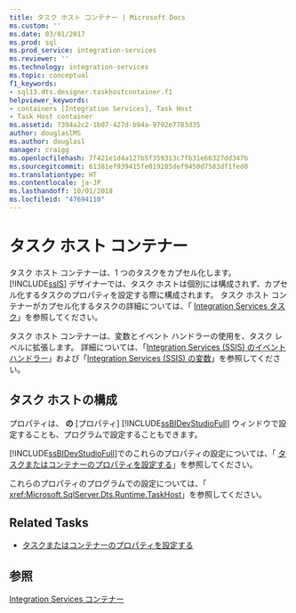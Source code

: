 ```yaml
---
title: タスク ホスト コンテナー | Microsoft Docs
ms.custom: ''
ms.date: 03/01/2017
ms.prod: sql
ms.prod_service: integration-services
ms.reviewer: ''
ms.technology: integration-services
ms.topic: conceptual
f1_keywords:
- sql13.dts.designer.taskhostcontainer.f1
helpviewer_keywords:
- containers [Integration Services], Task Host
- Task Host container
ms.assetid: 7394a2c2-1b07-427d-b94a-9792e7783d35
author: douglaslMS
ms.author: douglasl
manager: craigg
ms.openlocfilehash: 7f421e1d4a127b5f359313c7fb31e66327dd347b
ms.sourcegitcommit: 61381ef939415fe019285def9450d7583df1fed0
ms.translationtype: HT
ms.contentlocale: ja-JP
ms.lasthandoff: 10/01/2018
ms.locfileid: "47694110"
---
```

# <a name="task-host-container"></a>タスク ホスト コンテナー
  タスク ホスト コンテナーは、1 つのタスクをカプセル化します。 [!INCLUDE[ssIS](../../includes/ssis-md.md)] デザイナーでは、タスク ホストは個別には構成されず、カプセル化するタスクのプロパティを設定する際に構成されます。 タスク ホスト コンテナーがカプセル化するタスクの詳細については、「 [Integration Services タスク](../../integration-services/control-flow/integration-services-tasks.md)」を参照してください。  
  
 タスク ホスト コンテナーは、変数とイベント ハンドラーの使用を、タスク レベルに拡張します。 詳細については、「[Integration Services (SSIS) のイベント ハンドラー](../../integration-services/integration-services-ssis-event-handlers.md)」および「[Integration Services (SSIS) の変数](../../integration-services/integration-services-ssis-variables.md)」を参照してください。  
  
## <a name="configuration-of-the-task-host"></a>タスク ホストの構成  
 プロパティは、 **の** [プロパティ] [!INCLUDE[ssBIDevStudioFull](../../includes/ssbidevstudiofull-md.md)] ウィンドウで設定することも、プログラムで設定することもできます。  
  
 [!INCLUDE[ssBIDevStudioFull](../../includes/ssbidevstudiofull-md.md)]でのこれらのプロパティの設定については、「 [タスクまたはコンテナーのプロパティを設定する](http://msdn.microsoft.com/library/52d47ca4-fb8c-493d-8b2b-48bb269f859b)」を参照してください。  
  
 これらのプロパティのプログラムでの設定については、「 <xref:Microsoft.SqlServer.Dts.Runtime.TaskHost>」を参照してください。  
  
## <a name="related-tasks"></a>Related Tasks  
  
-   [タスクまたはコンテナーのプロパティを設定する](http://msdn.microsoft.com/library/52d47ca4-fb8c-493d-8b2b-48bb269f859b)  
  
## <a name="see-also"></a>参照  
 [Integration Services コンテナー](../../integration-services/control-flow/integration-services-containers.md)  
  
  
